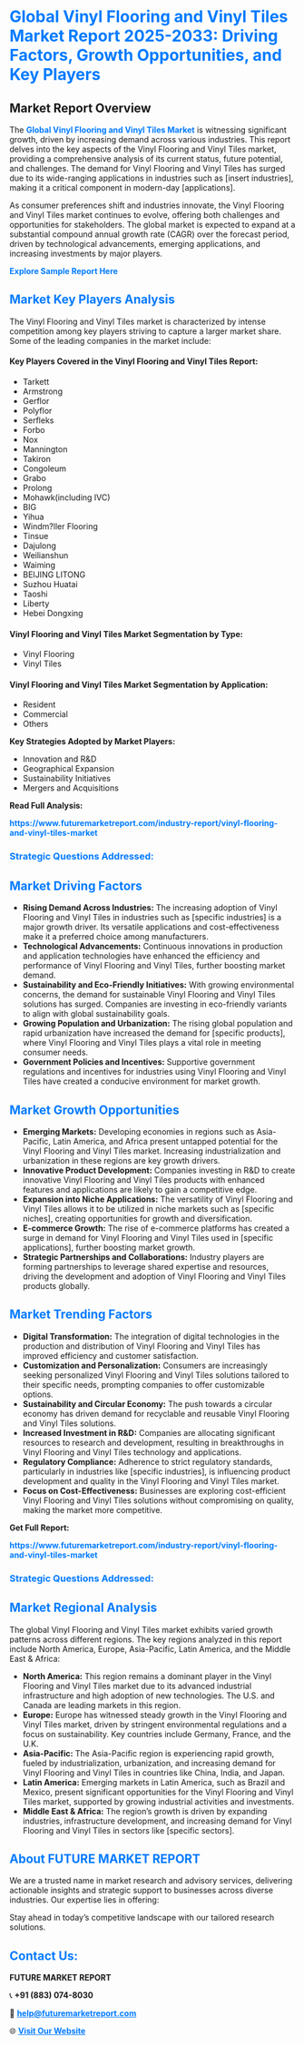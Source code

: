 <h1 style="color: #007BFF;">Global Vinyl Flooring and Vinyl Tiles Market Report 2025-2033: Driving Factors, Growth Opportunities, and Key Players</h1>

<section id="overview">
<h2>Market Report Overview</h2>
<p>The <a href="https://www.futuremarketreport.com/industry-report/vinyl-flooring-and-vinyl-tiles-market" style="color: #007BFF; text-decoration: none;"><strong>Global Vinyl Flooring and Vinyl Tiles Market</strong></a> is witnessing significant growth, driven by increasing demand across various industries. This report delves into the key aspects of the Vinyl Flooring and Vinyl Tiles market, providing a comprehensive analysis of its current status, future potential, and challenges. The demand for Vinyl Flooring and Vinyl Tiles has surged due to its wide-ranging applications in industries such as [insert industries], making it a critical component in modern-day [applications].</p>
<p>As consumer preferences shift and industries innovate, the Vinyl Flooring and Vinyl Tiles market continues to evolve, offering both challenges and opportunities for stakeholders. The global market is expected to expand at a substantial compound annual growth rate (CAGR) over the forecast period, driven by technological advancements, emerging applications, and increasing investments by major players.</p>
</section>

<section id="overview">
<p><a href="https://www.futuremarketreport.com/request-sample/reportId=58805" style="color: #007BFF; text-decoration: none;"><strong>Explore Sample Report Here</strong></a></p>
</section>

<section id="key-players">
<h2 style="color: #007BFF;">Market Key Players Analysis</h2>
<p>The Vinyl Flooring and Vinyl Tiles market is characterized by intense competition among key players striving to capture a larger market share. Some of the leading companies in the market include:</p>
<h4>Key Players Covered in the Vinyl Flooring and Vinyl Tiles Report:</h4>
<ul><li>Tarkett</li><li>Armstrong</li><li>Gerflor</li><li>Polyflor</li><li>Serfleks</li><li>Forbo</li><li>Nox</li><li>Mannington</li><li>Takiron</li><li>Congoleum</li><li>Grabo</li><li>Prolong</li><li>Mohawk(including IVC)</li><li>BIG</li><li>Yihua</li><li>Windm?ller Flooring</li><li>Tinsue</li><li>Dajulong</li><li>Weilianshun</li><li>Waiming</li><li>BEIJING LITONG</li><li>Suzhou Huatai</li><li>Taoshi</li><li>Liberty</li><li>Hebei Dongxing</li></ul>
<h4>Vinyl Flooring and Vinyl Tiles Market Segmentation by Type:</h4>
<ul><li>Vinyl Flooring</li><li>Vinyl Tiles</li></ul>

<h4>Vinyl Flooring and Vinyl Tiles Market Segmentation by Application:</h4>
<ul><li>Resident</li><li>Commercial</li><li>Others</li></ul>
<p><strong>Key Strategies Adopted by Market Players:</strong></p>
<ul>
<li>Innovation and R&D</li>
<li>Geographical Expansion</li>
<li>Sustainability Initiatives</li>
<li>Mergers and Acquisitions</li>
</ul>
</section>

<section>
<p><strong>Read Full Analysis: </strong></p><a href="https://www.futuremarketreport.com/industry-report/vinyl-flooring-and-vinyl-tiles-market" style="color: #007BFF; text-decoration: none;"><strong>https://www.futuremarketreport.com/industry-report/vinyl-flooring-and-vinyl-tiles-market</strong></a>
<h3 style="color: #007BFF;">Strategic Questions Addressed:</h3>
</section>

<section id="driving-factors">
<h2 style="color: #007BFF;">Market Driving Factors</h2>
<ul>
<li><strong>Rising Demand Across Industries:</strong> The increasing adoption of Vinyl Flooring and Vinyl Tiles in industries such as [specific industries] is a major growth driver. Its versatile applications and cost-effectiveness make it a preferred choice among manufacturers.</li>
<li><strong>Technological Advancements:</strong> Continuous innovations in production and application technologies have enhanced the efficiency and performance of Vinyl Flooring and Vinyl Tiles, further boosting market demand.</li>
<li><strong>Sustainability and Eco-Friendly Initiatives:</strong> With growing environmental concerns, the demand for sustainable Vinyl Flooring and Vinyl Tiles solutions has surged. Companies are investing in eco-friendly variants to align with global sustainability goals.</li>
<li><strong>Growing Population and Urbanization:</strong> The rising global population and rapid urbanization have increased the demand for [specific products], where Vinyl Flooring and Vinyl Tiles plays a vital role in meeting consumer needs.</li>
<li><strong>Government Policies and Incentives:</strong> Supportive government regulations and incentives for industries using Vinyl Flooring and Vinyl Tiles have created a conducive environment for market growth.</li>
</ul>
</section>

<section id="growth-opportunities">
<h2 style="color: #007BFF;">Market Growth Opportunities</h2>
<ul>
<li><strong>Emerging Markets:</strong> Developing economies in regions such as Asia-Pacific, Latin America, and Africa present untapped potential for the Vinyl Flooring and Vinyl Tiles market. Increasing industrialization and urbanization in these regions are key growth drivers.</li>
<li><strong>Innovative Product Development:</strong> Companies investing in R&D to create innovative Vinyl Flooring and Vinyl Tiles products with enhanced features and applications are likely to gain a competitive edge.</li>
<li><strong>Expansion into Niche Applications:</strong> The versatility of Vinyl Flooring and Vinyl Tiles allows it to be utilized in niche markets such as [specific niches], creating opportunities for growth and diversification.</li>
<li><strong>E-commerce Growth:</strong> The rise of e-commerce platforms has created a surge in demand for Vinyl Flooring and Vinyl Tiles used in [specific applications], further boosting market growth.</li>
<li><strong>Strategic Partnerships and Collaborations:</strong> Industry players are forming partnerships to leverage shared expertise and resources, driving the development and adoption of Vinyl Flooring and Vinyl Tiles products globally.</li>
</ul>
</section>

<section id="trending-factors">
<h2 style="color: #007BFF;">Market Trending Factors</h2>
<ul>
<li><strong>Digital Transformation:</strong> The integration of digital technologies in the production and distribution of Vinyl Flooring and Vinyl Tiles has improved efficiency and customer satisfaction.</li>
<li><strong>Customization and Personalization:</strong> Consumers are increasingly seeking personalized Vinyl Flooring and Vinyl Tiles solutions tailored to their specific needs, prompting companies to offer customizable options.</li>
<li><strong>Sustainability and Circular Economy:</strong> The push towards a circular economy has driven demand for recyclable and reusable Vinyl Flooring and Vinyl Tiles solutions.</li>
<li><strong>Increased Investment in R&D:</strong> Companies are allocating significant resources to research and development, resulting in breakthroughs in Vinyl Flooring and Vinyl Tiles technology and applications.</li>
<li><strong>Regulatory Compliance:</strong> Adherence to strict regulatory standards, particularly in industries like [specific industries], is influencing product development and quality in the Vinyl Flooring and Vinyl Tiles market.</li>
<li><strong>Focus on Cost-Effectiveness:</strong> Businesses are exploring cost-efficient Vinyl Flooring and Vinyl Tiles solutions without compromising on quality, making the market more competitive.</li>
</ul>
</section>

<section>
<p><strong>Get Full Report: </strong></p><a href="https://www.futuremarketreport.com/industry-report/vinyl-flooring-and-vinyl-tiles-market" style="color: #007BFF; text-decoration: none;"><strong>https://www.futuremarketreport.com/industry-report/vinyl-flooring-and-vinyl-tiles-market</strong></a>
<h3 style="color: #007BFF;">Strategic Questions Addressed:</h3>
</section>


<section id="regional-analysis">
<h2 style="color: #007BFF;">Market Regional Analysis</h2>
<p>The global Vinyl Flooring and Vinyl Tiles market exhibits varied growth patterns across different regions. The key regions analyzed in this report include North America, Europe, Asia-Pacific, Latin America, and the Middle East & Africa:</p>
<ul>
<li><strong>North America:</strong> This region remains a dominant player in the Vinyl Flooring and Vinyl Tiles market due to its advanced industrial infrastructure and high adoption of new technologies. The U.S. and Canada are leading markets in this region.</li>
<li><strong>Europe:</strong> Europe has witnessed steady growth in the Vinyl Flooring and Vinyl Tiles market, driven by stringent environmental regulations and a focus on sustainability. Key countries include Germany, France, and the U.K.</li>
<li><strong>Asia-Pacific:</strong> The Asia-Pacific region is experiencing rapid growth, fueled by industrialization, urbanization, and increasing demand for Vinyl Flooring and Vinyl Tiles in countries like China, India, and Japan.</li>
<li><strong>Latin America:</strong> Emerging markets in Latin America, such as Brazil and Mexico, present significant opportunities for the Vinyl Flooring and Vinyl Tiles market, supported by growing industrial activities and investments.</li>
<li><strong>Middle East & Africa:</strong> The region’s growth is driven by expanding industries, infrastructure development, and increasing demand for Vinyl Flooring and Vinyl Tiles in sectors like [specific sectors].</li>
</ul>
</section>

<footer>
<h2 style="color: #007BFF;">About FUTURE MARKET REPORT</h2>
<p>We are a trusted name in market research and advisory services, delivering actionable insights and strategic support to businesses across diverse industries. Our expertise lies in offering:</p>

<p>Stay ahead in today’s competitive landscape with our tailored research solutions.</p>

<h2 style="color: #007BFF;">Contact Us:</h2>
<p><strong>FUTURE MARKET REPORT</strong></p>
<p>📞 <strong>+91 (883) 074-8030</strong></p>
<p>📧 <strong><a href="mailto:help@futuremarketreport.com" style="color: #007BFF;">help@futuremarketreport.com</a></strong></p>
<p>🌐 <strong><a href="https://www.futuremarketreport.com/" style="color: #007BFF;">Visit Our Website</a></strong></p>
</footer>